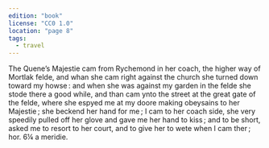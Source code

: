```yaml
---
edition: "book"
license: "CC0 1.0"
location: "page 8"
tags:
  - travel
---
```

The Quene’s Majestie cam from
Rychemond in her coach, the higher way of Mortlak felde, and
whan she cam right against the church she turned down toward
my howse : and when she was against my garden in the felde she
stode there a good while, and than cam ynto the street at the
great gate of the felde, where she espyed me at my doore making
obeysains to her Majestie ; she beckend her hand for me ; I cam
to her coach side, she very speedily pulled off her glove and gave
me her hand to kiss ; and to be short, asked me to resort to her
court, and to give her to wete when I cam ther ; hor. 6¼ a meridie.
